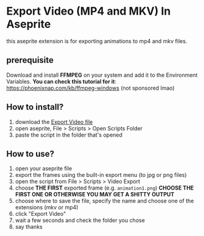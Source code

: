 # Export Video (MP4 and MKV) In Aseprite

this aseprite extension is for exporting animations to mp4 and mkv files.

## prerequisite

Download and install **FFMPEG** on your system and add it to the Environment Variables. **You can check this tutorial for it**: https://phoenixnap.com/kb/ffmpeg-windows (not sponsored lmao)

## How to install?

1. download the [Export Video file](/Export%20Video.lua)
2. open aseprite, File > Scripts > Open Scripts Folder
3. paste the script in the folder that's opened

## How to use?

1. open your aseprite file
2. export the frames using the built-in export menu (to jpg or png files)
3. open the script from File > Scripts > Video Export
4. choose **THE FIRST** exported frame (e.g. `animation1.png`)
   **CHOOSE THE FIRST ONE OR OTHERWISE YOU MAY GET A SHITTY OUTPUT**
5. choose where to save the file, specify the name and choose one of the extensions (mkv or mp4)
6. click "Export Video"
7. wait a few seconds and check the folder you chose
8. say thanks
